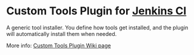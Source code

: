 Custom Tools Plugin for [Jenkins CI][1]
==================

A generic tool installer. You define how tools get installed, and the plugin will automatically install them when needed. 

More info: [Custom Tools Plugin Wiki page][2]

[1]: http://jenkins-ci.org/
[2]: https://wiki.jenkins-ci.org/display/JENKINS/Custom+Tools+Plugin

